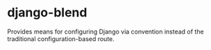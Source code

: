 # django-blend

Provides means for configuring Django via convention instead of the traditional configuration-based route.
